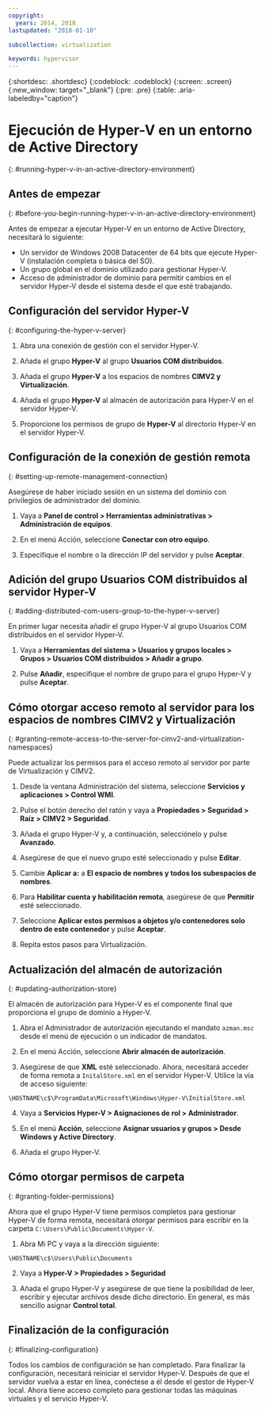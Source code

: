 ```yaml
---
copyright:
  years: 2014, 2018
lastupdated: "2018-01-10"

subcollection: virtualization

keywords: hypervisor
---
```

{:shortdesc: .shortdesc}
{:codeblock: .codeblock}
{:screen: .screen}
{:new_window: target="_blank"}
{:pre: .pre}
{:table: .aria-labeledby="caption"}

# Ejecución de Hyper-V en un entorno de Active Directory
{: #running-hyper-v-in-an-active-directory-environment}

<!--Running Hyper-V in an Active Directory environment is the best implementation of Hyper-V. Microsoft has truly shined with the ability to remotely manage a server.You can remotely manage the Hyper-V server allows for it to be installed on a Core installation of Windows freeing up those valuable resources from the system for use within the VM’s. When this is combined with an Active Directory Domain Controller
You manage all your Hyper-V servers from a single Hyper-V Manager that runs on any 2008 or Vista computer that is connected to the Domain.--> <!--Vista?? MS doesn't support Vista.-->

## Antes de empezar
{: #before-you-begin-running-hyper-v-in-an-active-directory-environment}

Antes de empezar a ejecutar Hyper-V en un entorno de Active Directory, necesitará lo siguiente:

* Un servidor de Windows 2008 Datacenter de 64 bits que ejecute Hyper-V (instalación completa o básica del SO).
* Un grupo global en el dominio utilizado para gestionar Hyper-V.
* Acceso de administrador de dominio para permitir cambios en el servidor Hyper-V desde el sistema desde el que esté trabajando.

## Configuración del servidor Hyper-V
{: #configuring-the-hyper-v-server}

1. Abra una conexión de gestión con el servidor Hyper-V.

2. Añada el grupo **Hyper-V** al grupo **Usuarios COM distribuidos**.

3. Añada el grupo **Hyper-V** a los espacios de nombres **CIMV2 y Virtualización**.

4. Añada el grupo **Hyper-V** al almacén de autorización para Hyper-V en el servidor Hyper-V.

5. Proporcione los permisos de grupo de **Hyper-V** al directorio Hyper-V en el servidor Hyper-V.

## Configuración de la conexión de gestión remota
{: #setting-up-remote-management-connection}

Asegúrese de haber iniciado sesión en un sistema del dominio con privilegios de administrador del dominio.

1. Vaya a **Panel de control > Herramientas administrativas > Administración de equipos**.

2. En el menú Acción, seleccione **Conectar con otro equipo**.

3. Especifique el nombre o la dirección IP del servidor y pulse **Aceptar**.

## Adición del grupo Usuarios COM distribuidos al servidor Hyper-V
{: #adding-distributed-com-users-group-to-the-hyper-v-server}

En primer lugar necesita añadir el grupo Hyper-V al grupo Usuarios COM distribuidos en el servidor Hyper-V.

1. Vaya a **Herramientas del sistema > Usuarios y grupos locales > Grupos > Usuarios COM distribuidos > Añadir a grupo**.

2. Pulse **Añadir**, especifique el nombre de grupo para el grupo Hyper-V y pulse **Aceptar**.

## Cómo otorgar acceso remoto al servidor para los espacios de nombres CIMV2 y Virtualización
{: #granting-remote-access-to-the-server-for-cimv2-and-virtualization-namespaces}

Puede actualizar los permisos para el acceso remoto al servidor por parte de Virtualización y CIMV2.

1. Desde la ventana Administración del sistema, seleccione **Servicios y aplicaciones > Control WMI**.

2. Pulse el botón derecho del ratón y vaya a **Propiedades > Seguridad > Raíz > CIMV2 > Seguridad**.

3. Añada el grupo Hyper-V y, a continuación, selecciónelo y pulse **Avanzado**.

4. Asegúrese de que el nuevo grupo esté seleccionado y pulse **Editar**.

5. Cambie **Aplicar a:** a **El espacio de nombres y todos los subespacios de nombres**.

6. Para **Habilitar cuenta y habilitación remota**, asegúrese de que **Permitir** esté seleccionado.

7. Seleccione **Aplicar estos permisos a objetos y/o contenedores solo dentro de este contenedor** y pulse
**Aceptar**.

8. Repita estos pasos para Virtualización.

## Actualización del almacén de autorización
{: #updating-authorization-store}

El almacén de autorización para Hyper-V es el componente final que proporciona el grupo de dominio a Hyper-V.

1. Abra el Administrador de autorización ejecutando el mandato `azman.msc` desde el menú de ejecución o un indicador de mandatos.

2. En el menú Acción, seleccione **Abrir almacén de autorización**.

3. Asegúrese de que **XML** esté seleccionado. Ahora, necesitará acceder de forma remota a
`InitalStore.xml` en el servidor Hyper-V. Utilice la vía de acceso siguiente:

`\HOSTNAME\c$\ProgramData\Microsoft\Windows\Hyper-V\InitialStore.xml`

4. Vaya a **Servicios Hyper-V > Asignaciones de rol > Administrador**.

5. En el menú **Acción**, seleccione **Asignar usuarios y grupos > Desde Windows y Active Directory**.

6. Añada el grupo Hyper-V.

## Cómo otorgar permisos de carpeta
{: #granting-folder-permissions}

Ahora que el grupo Hyper-V tiene permisos completos para gestionar Hyper-V de forma remota, necesitará otorgar permisos para escribir en la carpeta `C:\Users\Public\Documents\Hyper-V`.

1. Abra Mi PC y vaya a la dirección siguiente:

`\HOSTNAME\c$\Users\Public\Documents`

2. Vaya a **Hyper-V > Propiedades > Seguridad**

3. Añada el grupo Hyper-V y asegúrese de que tiene la posibilidad de leer, escribir y ejecutar archivos desde dicho directorio. En general, es más sencillo asignar **Control total**.

## Finalización de la configuración
{: #finalizing-configuration}

Todos los cambios de configuración se han completado. Para finalizar la configuración, necesitará reiniciar el servidor Hyper-V. Después de que el servidor vuelva a estar en línea, conéctese a él desde el gestor de Hyper-V local. Ahora tiene acceso completo para gestionar todas las máquinas virtuales y el servicio Hyper-V.

